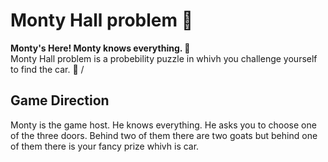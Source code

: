 # Monty Hall problem :door:
**Monty's Here! Monty knows everything. :ghost:**\
Monty Hall problem is a probebility puzzle in whivh you challenge yourself to find the car. :car:
/
## Game Direction
Monty is the game host. He knows everything. He asks you to choose one of the three doors. 
Behind two of them there are two goats but behind one of them there is your fancy prize whivh is car.

